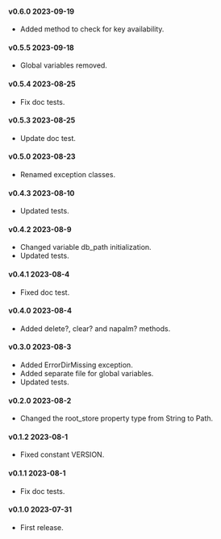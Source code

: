 #### v0.6.0 2023-09-19

- Added method to check for key availability.

#### v0.5.5 2023-09-18

- Global variables removed.

#### v0.5.4 2023-08-25

- Fix doc tests.

#### v0.5.3 2023-08-25

- Update doc test.

#### v0.5.0 2023-08-23

- Renamed exception classes.

#### v0.4.3 2023-08-10

- Updated tests.

#### v0.4.2 2023-08-9

- Changed variable db_path initialization.
- Updated tests.

#### v0.4.1 2023-08-4

- Fixed doc test.

#### v0.4.0 2023-08-4

- Added delete?, clear? and napalm? methods.

#### v0.3.0 2023-08-3

- Added ErrorDirMissing exception.
- Added separate file for global variables.
- Updated tests.

#### v0.2.0 2023-08-2

- Changed the root_store property type from String to Path.

#### v0.1.2 2023-08-1

- Fixed constant VERSION.

#### v0.1.1 2023-08-1

- Fix doc tests.

#### v0.1.0 2023-07-31

- First release.
